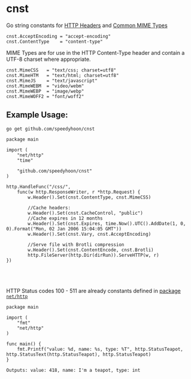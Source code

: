 # cnst
Go string constants for [HTTP Headers](https://developer.mozilla.org/en-US/docs/Web/HTTP/Headers) and [Common MIME Types](https://developer.mozilla.org/en-US/docs/Web/HTTP/Basics_of_HTTP/MIME_types/Common_types)
```
cnst.AcceptEncoding = "accept-encoding"
cnst.ContentType    = "content-type"
```

MIME Types are for use in the HTTP Content-Type header and contain a UTF-8 charset where appropriate.
```
cnst.MimeCSS   = "text/css; charset=utf8"
cnst.MimeHTM   = "text/html; charset=utf8"
cnst.MimeJS    = "text/javascript"
cnst.MimeWEBM  = "video/webm"
cnst.MimeWEBP  = "image/webp"
cnst.MimeWOFF2 = "font/woff2"
```

## Example Usage:
`go get github.com/speedyhoon/cnst`
```
package main

import (
	"net/http"
	"time"
	
	"github.com/speedyhoon/cnst"
)

http.HandleFunc("/css/",
    func(w http.ResponseWriter, r *http.Request) {
        w.Header().Set(cnst.ContentType, cnst.MimeCSS)

        //Cache headers:
        w.Header().Set(cnst.CacheControl, "public")
        //Cache expires in 12 months
        w.Header().Set(cnst.Expires, time.Now().UTC().AddDate(1, 0, 0).Format("Mon, 02 Jan 2006 15:04:05 GMT"))
        w.Header().Set(cnst.Vary, cnst.AcceptEncoding)

        //Serve file with Brotli compression
        w.Header().Set(cnst.ContentEncode, cnst.Brotli)
        http.FileServer(http.Dir(dirRun)).ServeHTTP(w, r)
})
```
\
\
\
HTTP Status codes 100 - 511 are already constants defined in [package `net/http`](https://golang.org/src/net/http/status.go)
```
package main

import (
	"fmt"
	"net/http"
)

func main() {
	fmt.Printf("value: %d, name: %s, type: %T", http.StatusTeapot, http.StatusText(http.StatusTeapot), http.StatusTeapot)
}
```
`Outputs: value: 418, name: I'm a teapot, type: int`
